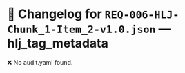 # 📝 Changelog for `REQ-006-HLJ-Chunk_1-Item_2-v1.0.json` — **hlj_tag_metadata**

❌ No audit.yaml found.
